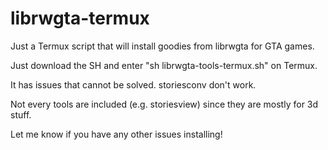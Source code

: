 # librwgta-termux
Just a Termux script that will install goodies from librwgta for GTA games.

Just download the SH and enter "sh librwgta-tools-termux.sh" on Termux.

It has issues that cannot be solved.
storiesconv don't work.

Not every tools are included (e.g. storiesview) since they are mostly for 3d stuff.

Let me know if you have any other issues installing!
